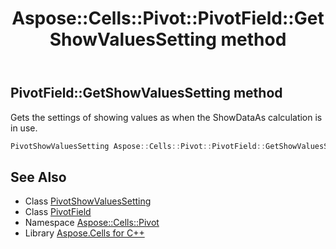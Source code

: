 ﻿---
title: Aspose::Cells::Pivot::PivotField::GetShowValuesSetting method
linktitle: GetShowValuesSetting
second_title: Aspose.Cells for C++ API Reference
description: 'Aspose::Cells::Pivot::PivotField::GetShowValuesSetting method. Gets the settings of showing values as when the ShowDataAs calculation is in use in C++.'
type: docs
weight: 6700
url: /cpp/aspose.cells.pivot/pivotfield/getshowvaluessetting/
---
## PivotField::GetShowValuesSetting method


Gets the settings of showing values as when the ShowDataAs calculation is in use.

```cpp
PivotShowValuesSetting Aspose::Cells::Pivot::PivotField::GetShowValuesSetting()
```

## See Also

* Class [PivotShowValuesSetting](../../pivotshowvaluessetting/)
* Class [PivotField](../)
* Namespace [Aspose::Cells::Pivot](../../)
* Library [Aspose.Cells for C++](../../../)
